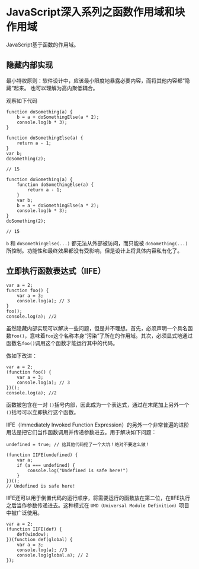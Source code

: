# JavaScript深入系列之函数作用域和块作用域

JavaScript基于函数的作用域。

## 隐藏内部实现

最小特权原则：软件设计中，应该最小限度地暴露必要内容，而将其他内容都“隐藏”起来。 也可以理解为高内聚低耦合。

观察如下代码

```
function doSomething(a) {
    b = a + doSomethingElse(a * 2);
    console.log(b * 3);
}   

function doSomethingElse(a) {
    return a - 1;
}
var b;
doSomething(2); 

// 15
```

```
function doSomething(a) {
    function doSomethingElse(a) {
        return a - 1;
    }
    var b;
    b = a + doSomethingElse(a * 2);
    console.log(b * 3);
}
doSomething(2); 

// 15
```

`b` 和 `doSomethingElse(...)` 都无法从外部被访问，而只能被 `doSomething(...)` 所控制。功能性和最终效果都没有受影响，但是设计上将具体内容私有化了。

## 立即执行函数表达式（IIFE）

```
var a = 2;
function foo() {
    var a = 3;
    console.log(a); // 3
}
foo();
console.log(a); //2
```

虽然隐藏内部实现可以解决一些问题，但是并不理想。首先，必须声明一个具名函数`foo()`，意味着`foo`这个名称本身“污染”了所在的作用域。其次，必须显式地通过函数名`foo()`调用这个函数才能运行其中的代码。
 
做如下改进：

```
var a = 2;
(function foo() {
    var a = 3;
    console.log(a); // 3
})();
console.log(a); //2 
```

函数被包含在一对 `()`括号内部，因此成为一个表达式，通过在末尾加上另外一个 `()`括号可以立即执行这个函数。

IIFE（Immediately Invoked Function Expression）的另外一个非常普遍的进阶用法是把它们当作函数调用并传递参数进去。用于解决如下问题：

```
undefined = true; // 给其他代码挖了一个大坑！绝对不要这么做！

(function IIFE(undefined) {
    var a;
    if (a === undefined) {
        console.log("Undefined is safe here!")
    }
})();
// Undefined is safe here!
```

IIFE还可以用于倒置代码的运行顺序，将需要运行的函数放在第二位，在IIFE执行之后当作参数传递进去。这种模式在 `UMD（Universal Module Definition）`项目中被广泛使用。

```
var a = 2;
(function IIFE(def) {
    def(window);
})(function def(global) {
    var a = 3;
    console.log(a); //3 
    console.log(global.a); // 2
});
```

